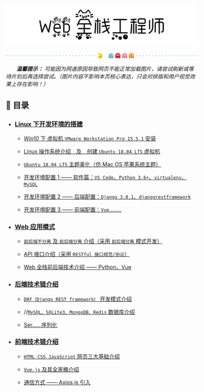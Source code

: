<div align=center>
    <img src="pics/title.PNG" width=600 alt="Web 全栈工程师">
    <br><br>
    <img src="pics/cutline1.gif" width=800 alt="分割线">
</div>

&emsp;&emsp;***温馨提示：** 可能因为网速原因导致网页不能正常加载图片，请尝试刷新或等待片刻后再选择尝试。（图片内容不影响本页核心表达，只会对排版和用户视觉效果上存在影响！）* 

## 📖 目录

+ ### [Linux 下开发环境的搭建]()

    + [*Win10* 下 虚拟机 `VMware Workstation Pro 15.5.1` 安装]()

    + [Linux 操作系统介绍&emsp;及&emsp;创建 `Ubuntu 18.04 LTS` 虚拟机]()

    + [`Ubuntu 18.04 LTS` 主题美化（仿 Mac OS 苹果系统主题）]()

    + [开发环境配置 1 —— 软件篇：`VS Code`、`Python 3.6+`、`virtualenv`、`MySQL`]()

    + [开发环境配置 2 —— 后端配置：`Django 3.0.1`、`djangorestframework`]()

    + [开发环境配置 3 —— 前端配置：`Vue`........]()

+ ### [Web 应用模式]()

    + [`前后端不分离` 及 `前后端分离` 介绍（采用 `前后端分离` 模式开发）]()

    + [API 接口介绍（采用 `RESTful 接口规范/协议`）]()

    + [Web 全栈前后端技术介绍 —— Python、Vue]()

+ ### [后端技术链介绍]()

    + [`DRF（Django REST framework）` 开发模式介绍]()

    + //[`MySQL、SQLite3、MongoDB、Redis` 数据库介绍]()

    + [Ser..... 序列化]()

+ ### [前端技术链介绍]()

    + [`HTML CSS JavaScript` 网页三大基础介绍]()

    + [`Vue.js` 及其全家桶介绍]()

    + [通信方式 —— Axios.js 引入]()
